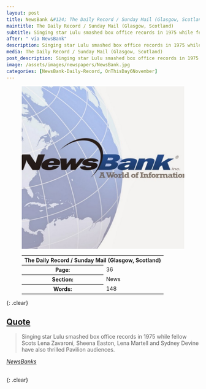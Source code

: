 ```yaml
---
layout: post
title: NewsBank &#124; The Daily Record / Sunday Mail (Glasgow, Scotland) &#124; 6 November 2020
maintitle: The Daily Record / Sunday Mail (Glasgow, Scotland)
subtitle: Singing star Lulu smashed box office records in 1975 while fellow Scots Lena Zavaroni, Sheena Easton, Lena Martell and Sydney Devine have also thrilled Pavilion audiences.
after: " via NewsBank"
description: Singing star Lulu smashed box office records in 1975 while fellow Scots Lena Zavaroni, Sheena Easton, Lena Martell and Sydney Devine have also thrilled Pavilion audiences.
media: The Daily Record / Sunday Mail (Glasgow, Scotland)
post_description: Singing star Lulu smashed box office records in 1975 while fellow Scots Lena Zavaroni, Sheena Easton, Lena Martell and Sydney Devine have also thrilled Pavilion audiences.
image: /assets/images/newspapers/NewsBank.jpg
categories: [NewsBank-Daily-Record, OnThisDay6November]
---
```


<figure class="fig1">
<img src="/assets/images/newspapers/NewsBank.jpg" class="full-width"/>
</figure>

<figure class="fig2">
<table>

<tr>
<th colspan="2">The Daily Record / Sunday Mail (Glasgow, Scotland)</th>
</tr>

<tr>
<th>Page:</th><td>36</td>
</tr>

<tr>
<th>Section:</th><td>News</td>
</tr>

<tr>
<th>Words:</th><td>148</td>
</tr>

</table>
</figure>

{: .clear}

<h2 id="quote"><a href="#quote">Quote</a></h2>
<blockquote>
<p>Singing star Lulu smashed box office records in 1975 while fellow Scots Lena Zavaroni, Sheena Easton, Lena Martell and Sydney Devine have also thrilled Pavilion audiences.</p>
</blockquote>
<cite><a href="https://infoweb.newsbank.com/apps/news/openurl?ctx_ver=z39.88-2004&rft_id=info%3Asid/infoweb.newsbank.com&svc_dat=UKNB&req_dat=55CA6C602C984FD8A3DCC6AF6BF4AE70&rft_val_format=info%3Aofi/fmt%3Akev%3Amtx%3Actx&rft_dat=document_id%3Anews%252F18D9DE838D209880">NewsBanks</a></cite>

<br />{: .clear}

